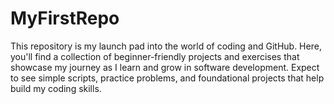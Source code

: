 # MyFirstRepo
This repository is my launch pad into the world of coding and GitHub. Here, you'll find a collection of beginner-friendly projects and exercises that showcase my journey as I learn and grow in software development. Expect to see simple scripts, practice problems, and foundational projects that help build my coding skills.
